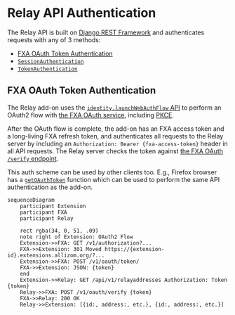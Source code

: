 # Relay API Authentication
The Relay API is built on [Django REST Framework][drf] and authenticates
requests with any of 3 methods:
* [FXA OAuth Token Authentication](fxa-oauth-token-authentication)
* [`SessionAuthentication`][SessionAuthentication]
* [`TokenAuthentication`][TokenAuthentication]

## FXA OAuth Token Authentication
The Relay add-on uses the [`identity.launchWebAuthFlow` API][mdn-webauthflow]
to perform an OAuth2 flow with [the FXA OAuth service][fxa-oauth], including
[PKCE][fxa-pkce].

After the OAuth flow is complete, the add-on has an FXA access token and a
long-living FXA refresh token, and authenticates all requests to the Relay
server by including an `Authorization: Bearer {fxa-access-token}` header in all
API requests. The Relay server checks the token against
[the FXA OAuth `/verify` endpoint][fxa-oauth-token-verify].

This auth scheme can be used by other clients too. E.g., Firefox browser has a
[`getOAuthToken`][searchfox-getoauthtoken] function which can be used to
perform the same API authentication as the add-on.

```mermaid
sequenceDiagram
    participant Extension
    participant FXA
    participant Relay

    rect rgba(34, 0, 51, .09)
    note right of Extension: OAuth2 Flow
    Extension->>FXA: GET /v1/authorization?...
    FXA->>Extension: 301 Moved https://{extension-id}.extensions.allizom.org/?...
    Extension->>FXA: POST /v1/oauth/token/
    FXA->>Extension: JSON: {token}
    end
    Extension->>Relay: GET /api/v1/relayaddresses Authorization: Token {token}
    Relay->>FXA: POST /v1/oauth/verify {token}
    FXA->>Relay: 200 OK
    Relay->>Extension: [{id:, address:, etc.}, {id:, address:, etc.}]
```

[drf]: https://www.django-rest-framework.org/
[SessionAuthentication]: https://www.django-rest-framework.org/api-guide/authentication/#sessionauthentication
[TokenAuthentication]: https://www.django-rest-framework.org/api-guide/authentication/#tokenauthentication
[mdn-webauthflow]: https://developer.mozilla.org/docs/Mozilla/Add-ons/WebExtensions/API/identity/launchWebAuthFlow 
[fxa-oauth]: https://github.com/mozilla/fxa/blob/main/packages/fxa-auth-server/docs/oauth/api.md
[fxa-pkce]: https://github.com/mozilla/fxa/blob/main/packages/fxa-auth-server/docs/oauth/pkce.md
[fxa-oauth-token-verify]: https://github.com/mozilla/fxa/blob/main/packages/fxa-auth-server/docs/oauth/api.md#post-v1verify
[searchfox-getoauthtoken]: https://searchfox.org/mozilla-central/search?q=symbol:%23getOAuthToken&redirect=false
